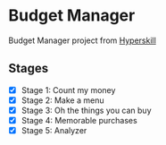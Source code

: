 # Budget Manager

Budget Manager project from [Hyperskill](https://hyperskill.org/projects/76?track=1)

## Stages

- [X] Stage 1: Count my money
- [X] Stage 2: Make a menu
- [X] Stage 3: Oh the things you can buy
- [X] Stage 4: Memorable purchases
- [X] Stage 5: Analyzer

